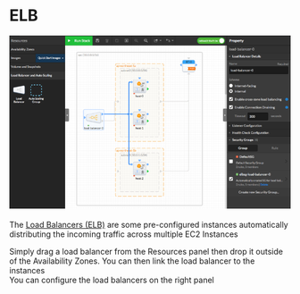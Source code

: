 # ELB

![](https://raw.githubusercontent.com/MadeiraCloud/docs-image/master/ide_stack_elb.png)<br /><br />
The [Load Balancers (ELB)](http://aws.amazon.com/elasticloadbalancing/) are some pre-configured instances automatically distributing the incoming traffic across multiple EC2 Instances

Simply drag a load balancer from the Resources panel then drop it outside of the Availability Zones. You can then link the load balancer to the instances<br />
You can configure the load balancers on the right panel
